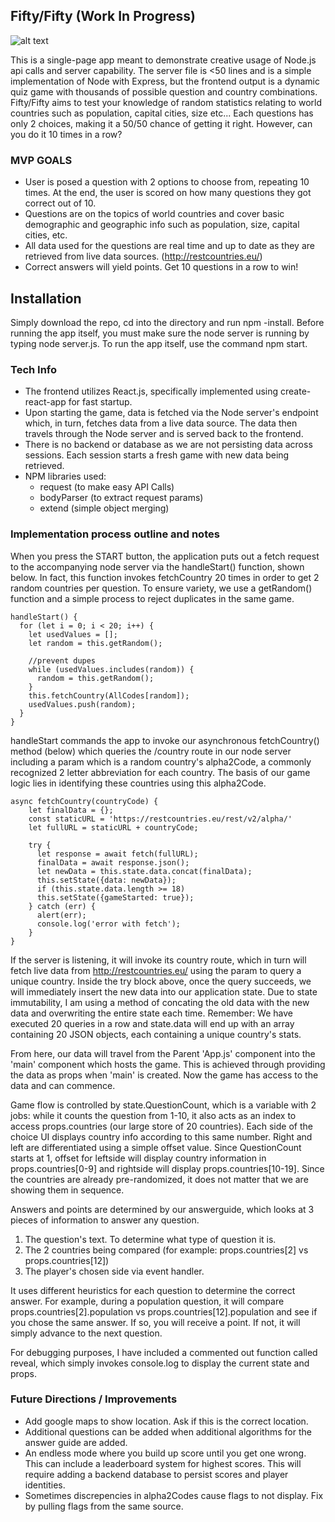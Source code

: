 ## Fifty/Fifty (Work In Progress)

![alt text](https://github.com/heinhtetPS/NodeAssesment/blob/master/public/screen.jpg "preview")

This is a single-page app meant to demonstrate creative usage of Node.js api calls and server capability. The server file is <50 lines and is a simple implementation of Node with Express, but the frontend output is a dynamic quiz game with thousands of possible question and country combinations. Fifty/Fifty aims to test your knowledge of random statistics relating to world countries such as population, capital cities, size etc... Each questions has only 2 choices, making it a 50/50 chance of getting it right. However, can you do it 10 times in a row?

### MVP GOALS
- User is posed a question with 2 options to choose from, repeating 10 times. At the end, the user is scored on how many questions they got correct out of 10.
- Questions are on the topics of world countries and cover basic demographic and geographic info such as population, size, capital cities, etc.
- All data used for the questions are real time and up to date as they are retrieved from live data sources. (http://restcountries.eu/)
- Correct answers will yield points. Get 10 questions in a row to win!

## Installation
Simply download the repo, cd into the directory and run npm -install. Before running the app itself, you must make sure the node server is running by typing node server.js. To run the app itself, use the command npm start.

### Tech Info
- The frontend utilizes React.js, specifically implemented using create-react-app for fast startup.
- Upon starting the game, data is fetched via the Node server's endpoint which, in turn, fetches data from a live data source. The data then travels through the Node server and is served back to the frontend.
- There is no backend or database as we are not persisting data across sessions. Each session starts a fresh game with new data being retrieved.
- NPM libraries used:
  - request (to make easy API Calls)
  - bodyParser (to extract request params)
  - extend (simple object merging)

### Implementation process outline and notes
When you press the START button, the application puts out a fetch request to the accompanying node server via the handleStart() function, shown below. In fact, this function invokes fetchCountry 20 times in order to get 2 random countries per question. To ensure variety, we use a getRandom() function and a simple process to reject duplicates in the same game.

```
handleStart() {
  for (let i = 0; i < 20; i++) {
    let usedValues = [];
    let random = this.getRandom();

    //prevent dupes
    while (usedValues.includes(random)) {
      random = this.getRandom();
    }
    this.fetchCountry(AllCodes[random]);
    usedValues.push(random);
  }
}
```

handleStart commands the app to invoke our asynchronous fetchCountry() method (below) which queries the /country route in our node server including a param which is a random country's alpha2Code, a commonly recognized 2 letter abbreviation for each country. The basis of our game logic lies in identifying these countries using this alpha2Code.

```
async fetchCountry(countryCode) {
    let finalData = {};
    const staticURL = 'https://restcountries.eu/rest/v2/alpha/'
    let fullURL = staticURL + countryCode;

    try {
      let response = await fetch(fullURL);
      finalData = await response.json();
      let newData = this.state.data.concat(finalData);
      this.setState({data: newData});
      if (this.state.data.length >= 18)
      this.setState({gameStarted: true});
    } catch (err) {
      alert(err);
      console.log('error with fetch');
    }
}
```
If the server is listening, it will invoke its country route, which in turn will fetch live data from http://restcountries.eu/ using the param to query a unique country. Inside the try block above, once the query succeeds, we will immediately insert the new data into our application state. Due to state immutability, I am using a method of concating the old data with the new data and overwriting the entire state each time. Remember: We have executed 20 queries in a row and state.data will end up with an array containing 20 JSON objects, each containing a unique country's stats.

From here, our data will travel from the Parent 'App.js' component into the 'main' component which hosts the game. This is achieved through providing the data as props when 'main' is created. Now the game has access to the data and can commence.

Game flow is controlled by state.QuestionCount, which is a variable with 2 jobs: while it counts the question from 1-10, it also acts as an index to access props.countries (our large store of 20 countries). Each side of the choice UI displays country info according to this same number. Right and left are differentiated using a simple offset value. Since QuestionCount starts at 1, offset for leftside will display country information in props.countries[0-9] and rightside will display props.countries[10-19]. Since the countries are already pre-randomized, it does not matter that we are showing them in sequence.

Answers and points are determined by our answerguide, which looks at 3 pieces of information to answer any question.
1) The question's text. To determine what type of question it is.
2) The 2 countries being compared (for example: props.countries[2] vs props.countries[12])
3) The player's chosen side via event handler.

It uses different heuristics for each question to determine the correct answer. For example, during a population question, it will compare props.countries[2].population vs props.countries[12].population and see if you chose the same answer. If so, you will receive a point. If not, it will simply advance to the next question.

For debugging purposes, I have included a commented out function called reveal, which simply invokes console.log to display the current state and props.

### Future Directions / Improvements
- Add google maps to show location. Ask if this is the correct location.
- Additional questions can be added when additional algorithms for the answer guide are added.
- An endless mode where you build up score until you get one wrong. This can include a leaderboard system for highest scores. This will require adding a backend database to persist scores and player identities.
- Sometimes discrepencies in alpha2Codes cause flags to not display. Fix by pulling flags from the same source.
